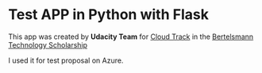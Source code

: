 # Test APP in Python with Flask

This app was created by **Udacity Team** for [Cloud Track](https://sites.google.com/udacity.com/bertelsmann-tech-scholarship/cloud-track) in the [Bertelsmann Technology Scholarship](https://sites.google.com/udacity.com/bertelsmann-tech-scholarship)

I used it for test proposal on Azure.
